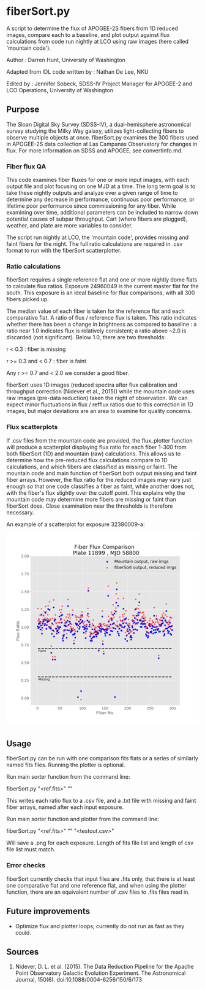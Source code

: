 # fiberSort.py

A script to determine the flux of APOGEE-2S fibers from 1D reduced images, compare each to a baseline, and plot output against flux calculations from code run nightly at LCO using raw images (here called 'mountain code').

Author : Darren Hunt, University of Washington

Adapted from IDL code written by : Nathan De Lee, NKU

Edited by : Jennifer Sobeck, SDSS-IV Project Manager for APOGEE-2 and LCO Operations, University of Washington

## Purpose

The Sloan Digital Sky Survey (SDSS-IV), a dual-hemisphere astronomical survey studying the Milky Way galaxy, utilizes light-collecting fibers to observe multiple objects at once. fiberSort.py examines the 300 fibers used in APOGEE-2S data collection at Las Campanas Observatory for changes in flux. For more information on SDSS and APOGEE, see convertinfo.md.

### Fiber flux QA

This code examines fiber fluxes for one or more input images, with each output file and plot focusing on one MJD at a time. The long term goal is to take these nightly outputs and analyze over a given range of time to determine any decrease in performance, continuous poor performance, or lifetime poor performance since commissioning for any fiber. While examining over time, additional parameters can be included to narrow down potential causes of subpar throughput. Cart (where fibers are plugged), weather, and plate are more variables to consider.

The script run nightly at LCO, the 'mountain code', provides missing and faint fibers for the night. The full ratio calculations are required in .csv format to run with the fiberSort scatterplotter.

### Ratio calculations

fiberSort requires a single reference flat and one or more nightly dome flats to calculate flux ratios. Exposure 24960049 is the current master flat for the south. This exposure is an ideal baseline for flux comparisons, with all 300 fibers picked up.

The median value of each fiber is taken for the reference flat and each comparative flat. A ratio of flux / reference flux is taken. This ratio indicates whether there has been a change in brightness as compared to baseline : a ratio near 1.0 indicates flux is relatively consistent; a ratio above ~2.0 is discarded (not significant). Below 1.0, there are two thresholds:

r < 0.3 : fiber is missing

r >= 0.3 and < 0.7 : fiber is faint

Any r >= 0.7 and < 2.0 we consider a good fiber.

fiberSort uses 1D images (reduced spectra after flux calibration and throughput correction (Nidever et al., 2015)) while the mountain code uses raw images (pre-data reduction) taken the night of observation. We can expect minor fluctuations in flux / refflux ratios due to this correction in 1D images, but major deviations are an area to examine for quality concerns.

### Flux scatterplots

If .csv files from the mountain code are provided, the flux_plotter function will produce a scatterplot displaying flux ratio for each fiber 1-300 from both fiberSort (1D) and mountain (raw) calculations. This allows us to determine how the pre-reduced flux calculations compare to 1D calculations, and which fibers are classified as missing or faint. The mountain code and main function of fiberSort both output missing and faint fiber arrays. However, the flux ratio for the reduced images may vary just enough so that one code classifies a fiber as faint, while another does not, with the fiber's flux slightly over the cutoff point. This explains why the mountain code may determine more fibers are missing or faint than fiberSort does. Close examination near the thresholds is therefore necessary.

An example of a scatterplot for exposure 32380009-a:

![Scatterplot example](/plots/a-32380009.png)

## Usage

fiberSort.py can be run with one comparison fits flats or a series of similarly named fits files. Running the plotter is optional.

Run main sorter function from the command line:

fiberSort.py "<ref.fits>" "<filepattern>"

This writes each ratio flux to a .csv file, and a .txt file with missing and faint fiber arrays, named after each input exposure.

Run main sorter function and plotter from the command line:

fiberSort.py "<ref.fits>" "<filepattern>" "<testout.csv>"

Will save a .png for each exposure. Length of fits file list and length of csv file list must match.

### Error checks

fiberSort currently checks that input files are .fits only, that there is at least one comparative flat and one reference flat, and when using the plotter function, there are an equivalent number of .csv files to .fits files read in.

## Future improvements

- Optimize flux and plotter loops; currently do not run as fast as they could.

## Sources

1. Nidever, D. L. et al. (2015). The Data Reduction Pipeline for the Apache Point Observatory Galactic Evolution Experiment. The Astronomical Journal, 150(6). doi:10.1088/0004-6256/150/6/173
